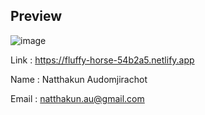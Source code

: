 ## Preview

![image](https://github.com/lewvi/test-auto-delete/assets/56486124/0d5a53a0-209b-4e7c-8cc4-0787cb2a7b89)


Link : https://fluffy-horse-54b2a5.netlify.app

Name : Natthakun Audomjirachot

Email : natthakun.au@gmail.com





